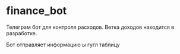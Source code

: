 # finance_bot

Телеграм бот для контроля расходов.
Ветка доходов находится в разработке. 

Бот отправляет информацию ы гугл таблицу

